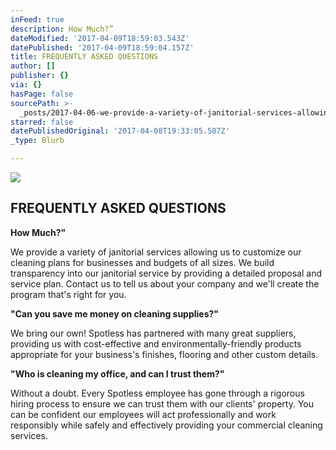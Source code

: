 ```yaml
---
inFeed: true
description: How Much?”
dateModified: '2017-04-09T18:59:03.543Z'
datePublished: '2017-04-09T18:59:04.157Z'
title: FREQUENTLY ASKED QUESTIONS
author: []
publisher: {}
via: {}
hasPage: false
sourcePath: >-
  _posts/2017-04-06-we-provide-a-variety-of-janitorial-services-allowing-us-to-c.md
starred: false
datePublishedOriginal: '2017-04-08T19:33:05.507Z'
_type: Blurb

---
```

![](https://the-grid-user-content.s3-us-west-2.amazonaws.com/6357c909-744c-49ec-a83d-28779239b494.png)

## FREQUENTLY ASKED QUESTIONS

**How Much?"**

We provide a variety of janitorial services allowing us to customize our cleaning plans for businesses and budgets of all sizes. We build transparency into our janitorial service by providing a detailed proposal and service plan. Contact us to tell us about your company and we'll create the program that's right for you.

**"Can you save me money on cleaning supplies?"**

We bring our own! Spotless has partnered with many great suppliers, providing us with cost-effective and environmentally-friendly products appropriate for your business's finishes, flooring and other custom details.

**"Who is cleaning my office, and can I trust them?"**

Without a doubt. Every Spotless employee has gone through a rigorous hiring process to ensure we can trust them with our clients' property. You can be confident our employees will act professionally and work responsibly while safely and effectively providing your commercial cleaning services.